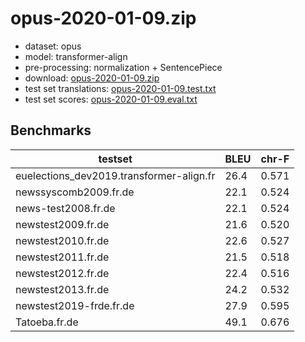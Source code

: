# opus-2020-01-09.zip

* dataset: opus
* model: transformer-align
* pre-processing: normalization + SentencePiece
* download: [opus-2020-01-09.zip](https://object.pouta.csc.fi/OPUS-MT-models/fr-de/opus-2020-01-09.zip)
* test set translations: [opus-2020-01-09.test.txt](https://object.pouta.csc.fi/OPUS-MT-models/fr-de/opus-2020-01-09.test.txt)
* test set scores: [opus-2020-01-09.eval.txt](https://object.pouta.csc.fi/OPUS-MT-models/fr-de/opus-2020-01-09.eval.txt)

## Benchmarks

| testset               | BLEU  | chr-F |
|-----------------------|-------|-------|
| euelections_dev2019.transformer-align.fr 	| 26.4 	| 0.571 |
| newssyscomb2009.fr.de 	| 22.1 	| 0.524 |
| news-test2008.fr.de 	| 22.1 	| 0.524 |
| newstest2009.fr.de 	| 21.6 	| 0.520 |
| newstest2010.fr.de 	| 22.6 	| 0.527 |
| newstest2011.fr.de 	| 21.5 	| 0.518 |
| newstest2012.fr.de 	| 22.4 	| 0.516 |
| newstest2013.fr.de 	| 24.2 	| 0.532 |
| newstest2019-frde.fr.de 	| 27.9 	| 0.595 |
| Tatoeba.fr.de 	| 49.1 	| 0.676 |

